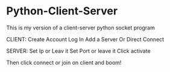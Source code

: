 # Python-Client-Server
This is my version of a client-server python socket program

CLIENT:
  Create Account
  Log In
  Add a Server Or Direct Connect

SERVER:
  Set Ip or Leav it
  Set Port or leave it
  Click activate
  
Then click connect or join on client and boom!
